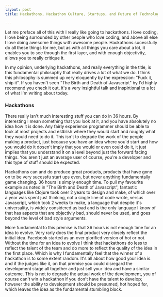 ```yaml
---
layout: post
title: Hackathons, Hackathon Culture, Startups, and Future of Technology

---
```

Let me preface all of this with I really like going to hackathons. I love coding, I love being surrounded by other people who love coding, and above all else I love doing awesome things with awesome people. Hackathons sucessfully do all these things for me, but as with all things you care about a lot, it enables you to see through the first layer, and with enough objectivity, allows you to really critique it.

In my opinion, underlying hackathons, and really everything in the title, is this fundamental philosophy that really drives a lot of what we do. I think this philosophy is summed up very eloquently by the expression: "Fuck it, ship it". If yoy haven't seen "The Birth and Death of Javascript" by <insert name here> I'd highly recomend you check it out, it's a very insightful talk and inspirtional to a lot of what I'm writing about today.

### Hackathons
There really isn't much interesting stuff you can do in 36 hours. By interesting I mean something that you look at it, and you have absolutely no idea how it is done. Any fairly experience programmer should be able to look at most projects and estblish where they would start and roughly what they would need to do it. This isn't to degrade the work of the people making a product, just because you have an idea where you'd start and how you would do it dosen't imply that you would or even could do it, it just implies that you understand it on a level beyond just the forward facing things. You aren't just an average user of course, you're a developer and this type of stuff should be expected.

Hackathons can and do produce great products, products that have gone on to be very sucessfu start ups even, but never anything fundamentally game changing. 36 hours is simply enough time. To pull my favourite example as noted in "The Birth and Death of Javascript", fantastic languages like Clojure took over 2 years to design and make, of which over a year was spent just thinking, not a single line of code wrote, versus Javascript, which took 2 weeks to make, a language that despite it's universality, is widely considered as bad and is the only language I know of that has aspects that are objectivly bad, should never be used, and goes beyond the level of bad style arguments.

More fundamental to this premise is that 36 hours is not enough time for an idea to evolve. Very rarly does the final product very closely reflect the initial idea. Facebook started as an over glorified version of hot or not. Without the time for an idea to evolve I think that hackathons do less to reflect the talent of the team and do more to reflect the quality of the idea in the first place. Which is why I fundamentally feel that the winner of a hackathon is to some extent random. It's all about how good your idea is and if the judges like it, on that premise you could disregard the development stage all together and just sell your idea and have a similar outcome. This is not to degrade the actual work of the development, you of course can't win a hackathon if you don't have the talent to develop; however the ability to development should be presumed, hot hoped for, which leaves the idea as the fundamental stumbling block.
